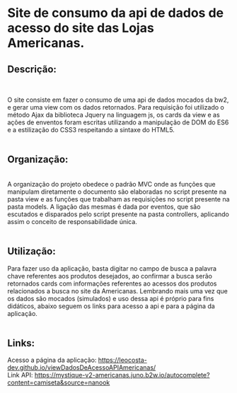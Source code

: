 # Site de consumo da api de dados de acesso do site das Lojas Americanas.

## Descrição:
<br>

O site consiste em fazer o consumo de uma api de dados mocados da bw2, e gerar uma view com os dados retornados. Para requisição foi utilizado o método Ajax da biblioteca Jquery na linguagem js, os cards da view e as ações de enventos foram escritas utilizando a manipulação de DOM do ES6 e a estilização do CSS3 respeitando a sintaxe do HTML5.
<br>
<br>

## Organização:
<br>
A organização do projeto obedece o padrão MVC onde as funções que manipulam diretamente o documento são elaboradas no script presente na pasta view e as funções que trabalham as requisições no script presente na pasta models. A ligação das mesmas é dada por eventos, que são escutados e disparados pelo script presente na pasta controllers, aplicando assim o conceito de responsabilidade única.
<br>
<br>

## Utilização:

Para fazer uso da aplicação, basta digitar no campo de busca a palavra chave referentes aos produtos desejados, ao confirmar a busca serão retornados cards com informações referentes ao acessos dos produtos relacionados a busca no site da Americanas. Lembrando mais uma vez que os dados são mocados
(simulados) e uso dessa api é próprio para fins didáticos, abaixo seguem os links para acesso a api e para a página da aplicação.
<br>
<br>

## Links:

Acesso a página da aplicação: https://leocosta-dev.github.io/viewDadosDeAcessoAPIAmericanas/ <br>
Link API: https://mystique-v2-americanas.juno.b2w.io/autocomplete?content=camiseta&source=nanook
